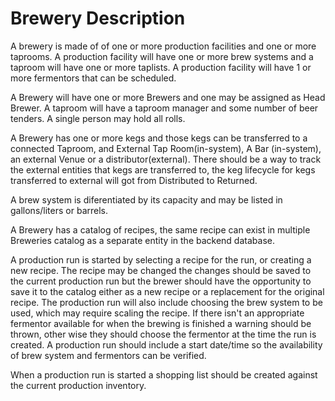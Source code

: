 # Brewery Description

A brewery is made of of one or more production facilities and one or more taprooms. A production facility will have one or more brew systems and a taproom will have one or more taplists. A production facility will have 1 or more fermentors that can be scheduled.

A Brewery will have one or more Brewers and one may be assigned as Head Brewer. A taproom will have a taproom manager and some number of beer tenders. A single person may hold all rolls.

A Brewery has one or more kegs and those kegs can be transferred to a connected Taproom, and External Tap Room(in-system), A Bar (in-system), an external Venue or a distributor(external). There should be a way to track the external entities that kegs are transferred to, the keg lifecycle for kegs transferred to external will got from Distributed to Returned.

A brew system is diferentiated by its capacity and may be listed in gallons/liters or barrels.

A Brewery has a catalog of recipes, the same recipe can exist in multiple Breweries catalog as a separate entity in the backend database.

A production run is started by selecting a recipe for the run, or creating a new recipe. The recipe may be changed the changes should be saved to the current production run but the brewer should have the opportunity to save it to the catalog either as a new recipe or a replacement for the original recipe. The production run will also include choosing the brew system to be used, which may require scaling the recipe. If there isn't an appropriate fermentor available for when the brewing is finished a warning should be thrown, other wise they should choose the fermentor at the time the run is created. A production run should include a start date/time so the availability of brew system and fermentors can be verified.

When a production run is started a shopping list should be created against the current production inventory.